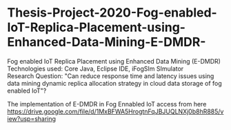 # Thesis-Project-2020-Fog-enabled-IoT-Replica-Placement-using-Enhanced-Data-Mining-E-DMDR-
Fog enabled IoT Replica Placement using Enhanced Data Mining (E-DMDR) 
Technologies used:  Core Java, Eclipse IDE, iFogSIm SImulator  
Research Question:  "Can reduce response time and latency issues using data mining dynamic replica allocation strategy in cloud data storage of fog enabled IoT"?

The implementation of E-DMDR in Fog Ennabled IoT access from here https://drive.google.com/file/d/1MxBFWA5HrogtnFqJBJUQLNXj0b8hR885/view?usp=sharing
